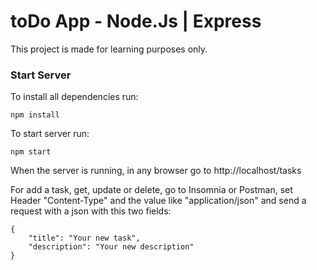 # toDo App - Node.Js | Express

This project is made for learning purposes only.

### Start Server

To install all dependencies run:
```
npm install
```
To start server run:
```
npm start
```

When the server is running, in any browser go to http://localhost/tasks

For add a task, get, update or delete, go to Insomnia or Postman, set Header "Content-Type" and the value like "application/json" and send a request with a json with this two fields:
```
{
	"title": "Your new task",
	"description": "Your new description"
}
```

